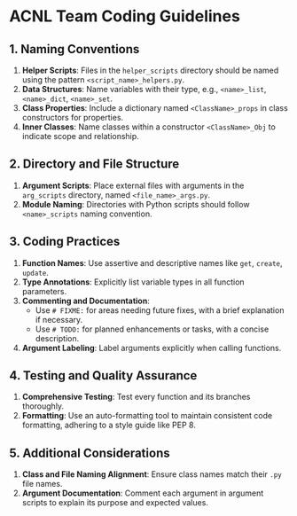 # ACNL Team Coding Guidelines

## 1. Naming Conventions

1. **Helper Scripts**: Files in the `helper_scripts` directory should be named using the
   pattern `<script_name>_helpers.py`.
2. **Data Structures**: Name variables with their type, e.g., `<name>_list`, `<name>_dict`, `<name>_set`.
3. **Class Properties**: Include a dictionary named `<ClassName>_props` in class constructors for properties.
4. **Inner Classes**: Name classes within a constructor `<ClassName>_Obj` to indicate scope and relationship.

## 2. Directory and File Structure

1. **Argument Scripts**: Place external files with arguments in the `arg_scripts` directory,
   named `<file_name>_args.py`.
2. **Module Naming**: Directories with Python scripts should follow `<name>_scripts` naming convention.

## 3. Coding Practices

1. **Function Names**: Use assertive and descriptive names like `get`, `create`, `update`.
2. **Type Annotations**: Explicitly list variable types in all function parameters.
3. **Commenting and Documentation**:
    - Use `# FIXME:` for areas needing future fixes, with a brief explanation if necessary.
    - Use `# TODO:` for planned enhancements or tasks, with a concise description.
4. **Argument Labeling**: Label arguments explicitly when calling functions.

## 4. Testing and Quality Assurance

1. **Comprehensive Testing**: Test every function and its branches thoroughly.
2. **Formatting**: Use an auto-formatting tool to maintain consistent code formatting, adhering to a style guide like
   PEP 8.

## 5. Additional Considerations

1. **Class and File Naming Alignment**: Ensure class names match their `.py` file names.
2. **Argument Documentation**: Comment each argument in argument scripts to explain its purpose and expected values.
